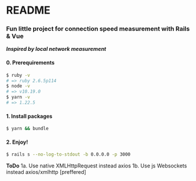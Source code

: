 # README

### Fun little project for connection speed measurement with Rails & Vue
***Inspired by local network measurement***

#### 0. Prerequirements
```sh
$ ruby -v
# => ruby 2.6.5p114
$ node -v
# => v10.19.0
$ yarn -v
# => 1.22.5
```

#### 1. Install packages
```sh
$ yarn && bundle
```

#### 2. Enjoy!
```sh
$ rails s --no-log-to-stdout -b 0.0.0.0 -p 3000
```

**ToDo**
1a. Use native XMLHttpRequest instead axios
1b. Use js Websockets instead axios/xmlhttp [preffered]
